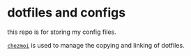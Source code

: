 # dotfiles and configs

this repo is for storing my config files.

[`chezmoi`](https://github.com/twpayne/chezmoi) is used to manage the copying and linking of dotfiles.

